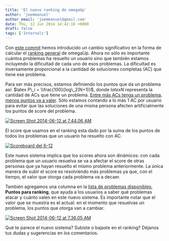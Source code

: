 ```yaml
---
title: 'El nuevo ranking de omegaUp'
author: 'joemmanuel'
author_email: 'joemmanuel@gmail.com'
date: Thu, 12 Jun 2014 14:42:18 +0000
draft: false
tags: ['Internals']
---
```


Con [este commit](https://github.com/omegaup/omegaup/commit/132e9c4614a7a4939156a942810559bf8c57f1a8) hemos introducido un cambio significativo en la forma de calcular el [ranking general](https://omegaup.com/rank.php) de omegaUp. Ahora no sólo es importante cuántos problemas ha resuelto un usuario sino que también estamos incluyendo la dificultad de cada uno de esos problemas. La dificultad es inversamente proporcional a la cantidad de soluciones completas (AC) que tiene ese problema.

Para ser más precisos, estamos definiendo los puntos que da un problema así: $latex P\_i = \\frac{100}{log\_2(N+1)}$, donde $latex N$ representa la cantidad de ACs que tiene un problema. [Entre más ACs tenga un problema, menos puntos va a valer](http://fooplot.com/#W3sidHlwZSI6MCwiZXEiOiIxMDAvKGxvZyh4KzEpL2xvZygyKSkiLCJjb2xvciI6IiMwMDAwMDAifSx7InR5cGUiOjEwMDAsIndpbmRvdyI6WyItOC4xNTk5OTk5OTk5OTk5ODIiLCIxOTkuODQiLCItOC43OTk5OTk5OTk5OTk5OTciLCIxMTkuMTk5OTk5OTk5OTk5OTkiXX1d). Sólo estamos contando a lo más 1 AC por usuario para evitar que las soluciones de una misma persona afecten artificialmente los puntos de score del problema.

[![](/images/Screen-Shot-2014-06-12-at-7.44.06-AM.png "Screen Shot 2014-06-12 at 7.44.06 AM")](/images/Screen-Shot-2014-06-12-at-7.44.06-AM.png)

El score que usamos en el ranking esta dado por la suma de los puntos de todos los problemas que un usuario ha resuelto con AC.

[![](/images/Screen-Shot-2014-06-12-at-7.18.16-AM.png "Scoreboard del 6-12")](/images/Screen-Shot-2014-06-12-at-7.18.16-AM.png)

Este nuevo sistema implica que los scores ahora son dinámicos: con cada problema que un usuario resuelva se va a afectar el score de otras personas que ya hayan resuelto el mismo problema anteriormente. La única manera de subir el score es resolviendo más problemas ya que, con el tiempo, el valor que otorga cada problema va a decaer.

También agregamos una columna en la [lista de problemas disponibles](https://omegaup.com/problem/), **Puntos para ranking**, que ayuda a los usuarios a saber qué problemas atacar y cuánto valen en este nuevo sistema. Es importante notar que el valor que se muestra es el actual: en el momento que resuelvas un problema, los puntos que otorga van a cambiar.

[![](/images/Screen-Shot-2014-06-12-at-7.36.05-AM.png "Screen Shot 2014-06-12 at 7.36.05 AM")](/images/Screen-Shot-2014-06-12-at-7.36.05-AM.png)

Qué te parece el nuevo sistema? Subiste o bajaste en el ranking? Déjanos tus dudas y sugerencias en los comentarios.